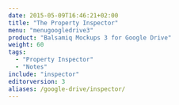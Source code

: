 ```yaml
---
date: 2015-05-09T16:46:21+02:00
title: "The Property Inspector"
menu: "menugoogledrive3"
product: "Balsamiq Mockups 3 for Google Drive"
weight: 60
tags:
  - "Property Inspector"
  - "Notes"
include: "inspector"
editorversion: 3
aliases: /google-drive/inspector/
---
```

